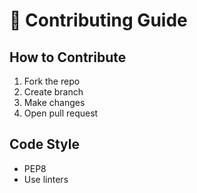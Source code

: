 # 🤝 Contributing Guide

## How to Contribute

1. Fork the repo
2. Create branch
3. Make changes
4. Open pull request

## Code Style

- PEP8
- Use linters